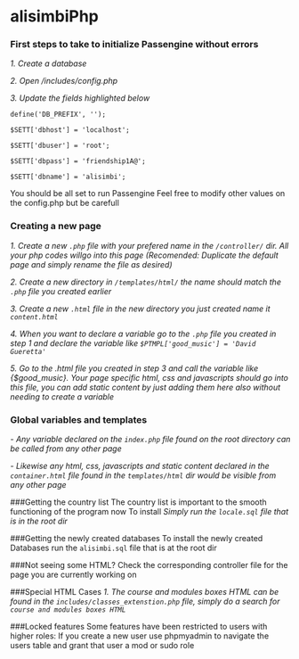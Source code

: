 # alisimbiPhp

### First steps to take to initialize Passengine without errors  


*1. Create a database*

*2. Open /includes/config.php*

*3. Update the fields highlighted below*


`define('DB_PREFIX', '');	` 

`$SETT['dbhost'] = 'localhost'; `

`$SETT['dbuser'] = 'root'; `

`$SETT['dbpass'] = 'friendship1A@'; `

`$SETT['dbname'] = 'alisimbi';`

You should be all set to run Passengine
Feel free to modify other values on the config.php but be carefull

### Creating a new page
*1. Create a new `.php` file with your prefered name in the `/controller/` dir. All your php codes willgo into this page (Recomended: Duplicate the default page and simply rename the file as desired)*

*2. Create a new directory in `/templates/html/` the name should match the `.php` file you created earlier*

*3. Create a new `.html` file in the new directory you just created name it `content.html`*

*4. When you want to declare a variable go to the `.php` file you created in step 1 and declare the variable like `$PTMPL['good_music'] = 'David Gueretta'`*

*5. Go to the .html file you created in step 3 and call the variable like {$good_music}. Your page specific html, css and javascripts should go into this file, you can add static content by just adding them here also without needing to create a variable*

### Global variables and templates
*- Any variable declared on the `index.php` file found on the root directory can be called from any other page*

*- Likewise any html, css, javascripts and static content declared in the `container.html` file found in the `templates/html` dir would be visible from any other page*

###Getting the country list
The country list is important to the smooth functioning of the program now
To install *Simply run the `locale.sql` file that is in the root dir*

###Getting the newly created databases
To install the newly created Databases run the `alisimbi.sql` file that is at the root dir

###Not seeing some HTML?
Check the corresponding controller file for the page you are currently working on

###Special HTML Cases
*1. The course and modules boxes HTML can be found in the `includes/classes_extenstion.php` file, simply do a search for `course and modules boxes HTML`*

###Locked features
Some features have been restricted to users with higher roles:
If you create a new user use phpmyadmin to navigate the users table and grant that user a mod or sudo role